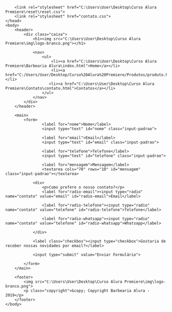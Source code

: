 <!DOCTYPE html>
<html lang="pt-br">
    <meta charset="UTF-8">
        <title>Contato - Barbearia Alura</title>

        <link rel="stylesheet" href="C:\Users\User\Desktop\Curso Alura Premiere\reset\reset.css">
        <link rel="stylesheet" href="contato.css">
    </head>
    <body>
        <header>
            <div class="caixa">
                <h1><img src="C:\Users\User\Desktop\Curso Alura Premiere\img\logo-branco.png"></h1>

                <nav>
                    <ul>
                        <li><a href="C:\Users\User\Desktop\Curso Alura Premiere\Barbearia Alura\index.html">Home</a></li>
                        <li><a href="C:/Users/User/Desktop/Curso%20Alura%20Premiere/Produtos/produto.html">Produtos</a></li>
                       <li><a href="C:\Users\User\Desktop\Curso Alura Premiere\Contato\contato.html">Contatos</a></li>
                    </ul>
                </nav>
            </div>
        </header>
        
        <main>
            <form>
                    <label for="nome">Nome</label>
                    <input type="text" id="nome" class="input-padrao">

                    <label for="email">Email</label>
                    <input type="text" id="email" class="input-padrao">

                    <label for="telefone">Telefone</label>
                    <input type="text" id="telefone" class="input-padrao">

                    <label for="mensagem">Mensagem</label>
                    <textarea cols="70" rows="10" id="mensagem" class="input-padrao"></textarea>

                <div>
                    <p>Como prefere o nosso contato?</p>
                    <label for="radio-email"><input type="radio" name="contato" value="email" id="radio-email">Email</label>

                    <label for="radio-telefone"><input type="radio" name="contato" value="telefone" id="radio-telefone">Telefone</label>

                    <label for="radio-whatsapp"><input type="radio" name="contato" value="telefone" id="radio-whatsapp">Whatsapp</label>
                    
                </div>

                <label class="checkbox"><input type="checkbox">Gostaria de receber nossas novidades por email?</label>

                <input type="submit" value="Enviar Formulário">

            </form>
        </main>

        <footer>
            <img src="C:\Users\User\Desktop\Curso Alura Premiere\img\logo-branco.png">
            <p class="copyright">&copy; Copyright Barbearia Alura - 2019</p>
        </footer>
    </body>

</html>
